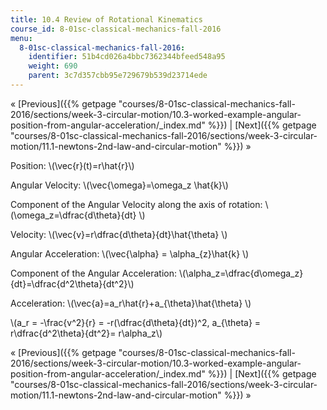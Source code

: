 ```yaml
---
title: 10.4 Review of Rotational Kinematics
course_id: 8-01sc-classical-mechanics-fall-2016
menu:
  8-01sc-classical-mechanics-fall-2016:
    identifier: 51b4cd026a4bbc7362344bfeed548a95
    weight: 690
    parent: 3c7d357cbb95e729679b539d23714ede
---
```

« [Previous]({{% getpage "courses/8-01sc-classical-mechanics-fall-2016/sections/week-3-circular-motion/10.3-worked-example-angular-position-from-angular-acceleration/_index.md" %}}) | [Next]({{% getpage "courses/8-01sc-classical-mechanics-fall-2016/sections/week-3-circular-motion/11.1-newtons-2nd-law-and-circular-motion" %}}) »

Position: \\(\\vec{r}(t)=r\\hat{r}\\)

Angular Velocity: \\(\\vec{\\omega}=\\omega\_z \\hat{k}\\)

Component of the Angular Velocity along the axis of rotation: \\(\\omega\_z=\\dfrac{d\\theta}{dt} \\)

Velocity: \\(\\vec{v}=r\\dfrac{d\\theta}{dt}\\hat{\\theta} \\)

Angular Acceleration: \\(\\vec{\\alpha} = \\alpha\_{z}\\hat{k} \\)

Component of the Angular Acceleration: \\(\\alpha\_z=\\dfrac{d\\omega\_z}{dt}=\\dfrac{d^2\\theta}{dt^2}\\)

Acceleration: \\(\\vec{a}=a\_r\\hat{r}+a\_{\\theta}\\hat{\\theta} \\)

\\(a\_r = -\\frac{v^2}{r} = -r(\\dfrac{d\\theta}{dt})^2, a\_{\\theta} = r\\dfrac{d^2\\theta}{dt^2}= r\\alpha\_z\\)

« [Previous]({{% getpage "courses/8-01sc-classical-mechanics-fall-2016/sections/week-3-circular-motion/10.3-worked-example-angular-position-from-angular-acceleration/_index.md" %}}) | [Next]({{% getpage "courses/8-01sc-classical-mechanics-fall-2016/sections/week-3-circular-motion/11.1-newtons-2nd-law-and-circular-motion" %}}) »